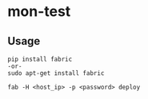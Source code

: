 # mon-test
## Usage
    pip install fabric 
    -or-
    sudo apt-get install fabric
    
    fab -H <host_ip> -p <password> deploy


